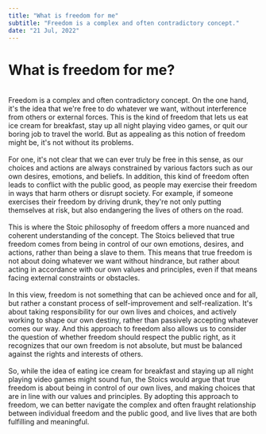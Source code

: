 ```yaml
---
title: "What is freedom for me"
subtitle: "Freedom is a complex and often contradictory concept."
date: "21 Jul, 2022"
---
```

# What is freedom for me? 
<br>
Freedom is a complex and often contradictory concept. On the one hand, it's the idea that we're free to do whatever we want, without interference from others or external forces. This is the kind of freedom that lets us eat ice cream for breakfast, stay up all night playing video games, or quit our boring job to travel the world. But as appealing as this notion of freedom might be, it's not without its problems.
<br><br>
For one, it's not clear that we can ever truly be free in this sense, as our choices and actions are always constrained by various factors such as our own desires, emotions, and beliefs. In addition, this kind of freedom often leads to conflict with the public good, as people may exercise their freedom in ways that harm others or disrupt society. For example, if someone exercises their freedom by driving drunk, they're not only putting themselves at risk, but also endangering the lives of others on the road.
<br><br>
This is where the Stoic philosophy of freedom offers a more nuanced and coherent understanding of the concept. The Stoics believed that true freedom comes from being in control of our own emotions, desires, and actions, rather than being a slave to them. This means that true freedom is not about doing whatever we want without hindrance, but rather about acting in accordance with our own values and principles, even if that means facing external constraints or obstacles.
<br><br>
In this view, freedom is not something that can be achieved once and for all, but rather a constant process of self-improvement and self-realization. It's about taking responsibility for our own lives and choices, and actively working to shape our own destiny, rather than passively accepting whatever comes our way. And this approach to freedom also allows us to consider the question of whether freedom should respect the public right, as it recognizes that our own freedom is not absolute, but must be balanced against the rights and interests of others.
<br><br>
So, while the idea of eating ice cream for breakfast and staying up all night playing video games might sound fun, the Stoics would argue that true freedom is about being in control of our own lives, and making choices that are in line with our values and principles. By adopting this approach to freedom, we can better navigate the complex and often fraught relationship between individual freedom and the public good, and live lives that are both fulfilling and meaningful.
        